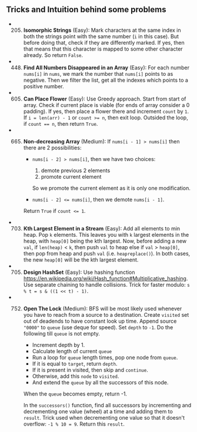 ## Tricks and Intuition behind some problems
* 205. __Isomorphic Strings__ (Easy): Mark characters at the same index in both the strings point with the same number (`i` in this case). But before doing that, check if they are differently marked. If yes, then that means that this character is mapped to some other character already. So return `False`.
* 448. __Find All Numbers Disappeared in an Array__ (Easy): For each number `nums[i]` in `nums`, we mark the number that `nums[i]` points to as negative. Then we filter the list, get all the indexes which points to a positive number.
* 605. __Can Place Flower__ (Easy): Use Greedy approach. Start from start of array. Check if current place is viable (for ends of array consider a 0 padding). If yes, then place a flower there and increment `count` by `1`. If `i = len(arr) - 1` or `count >= n`, then exit loop. Outsided the loop, if `count == n`, then return `True`.
* 665. __Non-decreasing Array__ (Medium): If `nums[i - 1] > nums[i]` then there are 2 possibilities: 
        * `nums[i - 2] > nums[i]`, then we have two choices:
            1. demote previous 2 elements
            2. promote current element
            
            So we promote the current element as it is only one modification. 
        * `nums[i - 2] <= nums[i]`, then we demote `nums[i - 1]`. 
    
        Return `True` if `count <= 1`.
* 703. __Kth Largest Element in a Stream__ (Easy): Add all elements to min heap. Pop `k` elements. This leaves you with `k` largest elements in the heap, with `heap[0]` being the kth largest. Now, before adding a new `val`, if `len(heap)` < `k`, then push `val` to heap else if `val` > `heap[0]`, then pop from heap and push `val` (i.e. `heapreplace()`). In both cases, the new `heap[0]` will be the kth largest element.
* 705. __Design HashSet__ (Easy): Use hashing function https://en.wikipedia.org/wiki/Hash_function#Multiplicative_hashing. Use separate chaining to handle collisions. Trick for faster modulo: `s % t = s & ((1 << t) - 1)`.
* 752. __Open The Lock__ (Medium): BFS will be most likely used whenever you have to reach from a source to a destination. Create `visited` set out of deadends to have constant look up time. Append source `"0000"` to `queue` (use deque for speed). Set `depth` to `-1`. Do the following till `queue` is not empty.
        - Increment depth by 1.
        - Calculate length of current `queue`
        - Run a loop for `queue` length times, pop one node from `queue`.
        - If it is equal to `target`, return `depth`.
        - If it is present in visited, then skip and `continue`.
        - Otherwise, add this `node` to `visited`.
        - And extend the `queue` by all the successors of this node.

        When the `queue` becomes empty, return -1.

        In the `successors()` function, find all successors by incrementing and decrementing one value (wheel) at a time and adding them to `result`. Trick used when decrementing one value so that it doesn't overflow: `-1 % 10 = 9`. Return this `result`.
